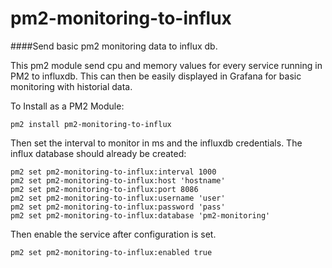 # pm2-monitoring-to-influx
####Send basic pm2 monitoring data to influx db.

This pm2 module send cpu and memory values for every service running in PM2 to influxdb.  This can then be easily displayed in Grafana for basic monitoring with historial data.

To Install as a PM2 Module:
```
pm2 install pm2-monitoring-to-influx
```

Then set the interval to monitor in ms and the influxdb credentials. The influx database should already be created:
```
pm2 set pm2-monitoring-to-influx:interval 1000
pm2 set pm2-monitoring-to-influx:host 'hostname'
pm2 set pm2-monitoring-to-influx:port 8086
pm2 set pm2-monitoring-to-influx:username 'user'
pm2 set pm2-monitoring-to-influx:password 'pass'
pm2 set pm2-monitoring-to-influx:database 'pm2-monitoring'
```
Then enable the service after configuration is set.
```
pm2 set pm2-monitoring-to-influx:enabled true
```
